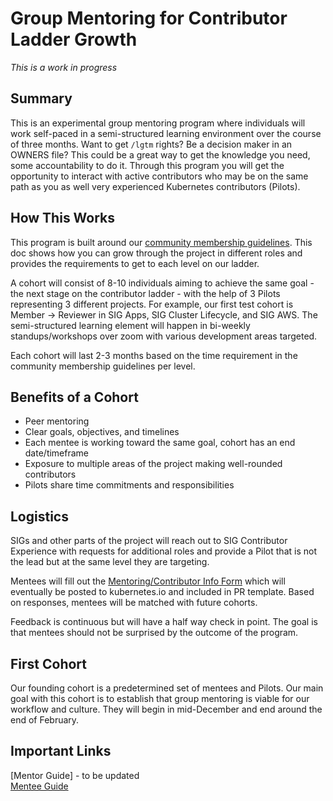 # Group Mentoring for Contributor Ladder Growth
*This is a work in progress*

## Summary
This is an experimental group mentoring program where individuals will work self-paced in a semi-structured learning environment over the course of three months. Want to get `/lgtm` rights? Be a decision maker in an OWNERS file? This could be a great way to get the knowledge you need, some accountability to do it.  Through this program you will get the opportunity to interact with active contributors who may be on the same path as you as well very experienced Kubernetes contributors (Pilots). 

## How This Works
This program is built around our [community membership guidelines](/community/community-membership.md). This doc shows how you can grow through the project in different roles and provides the requirements to get to each level on our ladder.

A cohort will consist of 8-10 individuals aiming to achieve the same goal - the next stage on the contributor ladder - with the help of 3 Pilots representing 3 different projects. For example, our first test cohort is Member -> Reviewer in SIG Apps, SIG Cluster Lifecycle, and SIG AWS. The semi-structured learning element will happen in bi-weekly standups/workshops over zoom with various development areas targeted. 

Each cohort will last 2-3 months based on the time requirement in the community membership guidelines per level.

## Benefits of a Cohort
* Peer mentoring  
* Clear goals, objectives, and timelines  
* Each mentee is working toward the same goal, cohort has an end date/timeframe  
* Exposure to multiple areas of the project making well-rounded contributors  
* Pilots share time commitments and responsibilities  

## Logistics
SIGs and other parts of the project will reach out to SIG Contributor Experience with requests for additional roles and provide a Pilot that is not the lead but at the same level they are targeting.

Mentees will fill out the [Mentoring/Contributor Info Form](https://goo.gl/forms/SHWAiZ9Ih1qwuJbs1) which will eventually be posted to kubernetes.io and included in PR template. Based on responses, mentees will be matched with future cohorts.

Feedback is continuous but will have a half way check in point. The goal is that mentees should not be surprised by the outcome of the program.

## First Cohort
Our founding cohort is a predetermined set of mentees and Pilots. Our main goal with this cohort is to establish that group mentoring is viable for our workflow and culture. They will begin in mid-December and end around the end of February. 

## Important Links
[Mentor Guide]  - to be updated  
[Mentee Guide](/mentoring/group-mentee-guide.md)

